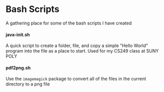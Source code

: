 # Bash Scripts

A gathering place for some of the bash scripts I have created

#### java-init.sh
A quick script to create a folder, file, and copy a simple "Hello World" program into the file as a place to start. Used for my CS249 class at SUNY POLY

#### pdf2png.sh
Use the `imagemagick` package to convert all of the files in the current directory to a png file
